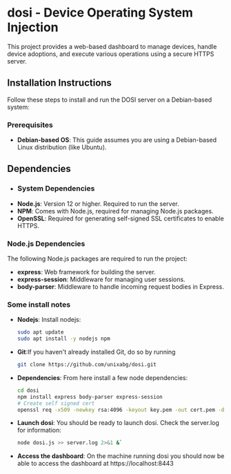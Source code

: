 # dosi - Device Operating System Injection
This project provides a web-based dashboard to manage devices, handle device adoptions, and execute various operations using a secure HTTPS server.

## Installation Instructions

Follow these steps to install and run the DOSI server on a Debian-based system:

### Prerequisites

- **Debian-based OS**: This guide assumes you are using a Debian-based Linux distribution (like Ubuntu).
## Dependencies
- ### System Dependencies
-  **Node.js**: Version 12 or higher. Required to run the server.
-  **NPM**: Comes with Node.js, required for managing Node.js packages.
- **OpenSSL**: Required for generating self-signed SSL certificates to enable HTTPS.
### Node.js Dependencies
The following Node.js packages are required to run the project:
- **express**: Web framework for building the server.
- **express-session**: Middleware for managing user sessions.
- **body-parser**: Middleware to handle incoming request bodies in Express.
### Some install notes
- **Nodejs**: Install nodejs:
  ```bash
  sudo apt update
  sudo apt install -y nodejs npm
  ```
- **Git**:If you haven't already installed Git, do so by running
  ```bash
  git clone https://github.com/unixabg/dosi.git
  ```
- **Dependencies**: From here install a few node dependencies:
  ```bash
  cd dosi
  npm install express body-parser express-session
  # Create self signed cert
  openssl req -x509 -newkey rsa:4096 -keyout key.pem -out cert.pem -days 365 -nodes -passout pass: -subj "/C=US/ST=State/L=Locality/O=Organization/CN=localhost"
  ```
- **Launch dosi**: You should be ready to launch dosi. Check the server.log for information:
  ```bash
  node dosi.js >> server.log 2>&1 &`
  ```
- **Access the dashboard**: On the machine running dosi you should now be able to access the dashboard at https://localhost:8443

